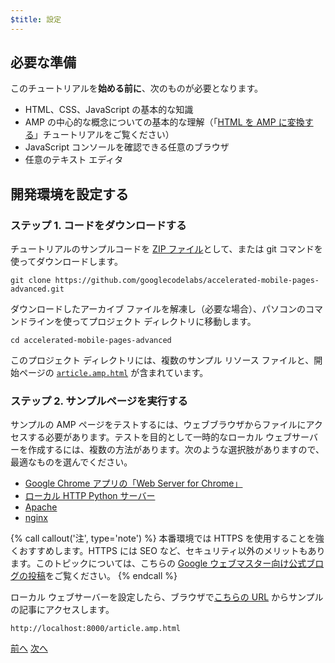 ```yaml
---
$title: 設定
---
```


## 必要な準備

このチュートリアルを**始める前に**、次のものが必要となります。

- HTML、CSS、JavaScript の基本的な知識
- AMP の中心的な概念についての基本的な理解（「[HTML を AMP に変換する](/ja/docs/fundamentals/converting.html)」チュートリアルをご覧ください）
- JavaScript コンソールを確認できる任意のブラウザ
- 任意のテキスト エディタ

## 開発環境を設定する

### ステップ 1. コードをダウンロードする

チュートリアルのサンプルコードを [ZIP ファイル](https://github.com/googlecodelabs/accelerated-mobile-pages-advanced/archive/master.zip)として、または git コマンドを使ってダウンロードします。

```shell
git clone https://github.com/googlecodelabs/accelerated-mobile-pages-advanced.git
```

ダウンロードしたアーカイブ ファイルを解凍し（必要な場合）、パソコンのコマンドラインを使ってプロジェクト ディレクトリに移動します。

```shell
cd accelerated-mobile-pages-advanced
```

このプロジェクト ディレクトリには、複数のサンプル リソース ファイルと、開始ページの [`article.amp.html`](https://github.com/googlecodelabs/accelerated-mobile-pages-advanced/blob/master/article.amp.html) が含まれています。

### ステップ 2. サンプルページを実行する

サンプルの AMP ページをテストするには、ウェブブラウザからファイルにアクセスする必要があります。テストを目的として一時的なローカル ウェブサーバーを作成するには、複数の方法があります。次のような選択肢がありますので、最適なものを選んでください。

- [Google Chrome アプリの「Web Server for Chrome」](https://chrome.google.com/webstore/detail/web-server-for-chrome/ofhbbkphhbklhfoeikjpcbhemlocgigb)
- [ローカル HTTP Python サーバー](https://developer.mozilla.org/en-US/docs/Learn/Common_questions/set_up_a_local_testing_server#Running_a_simple_local_HTTP_server)
- [Apache](https://httpd.apache.org/docs/2.4/getting-started.html)
- [nginx](http://nginx.org/)

{% call callout('注', type='note') %}
本番環境では HTTPS を使用することを強くおすすめします。HTTPS には SEO など、セキュリティ以外のメリットもあります。このトピックについては、こちらの [Google ウェブマスター向け公式ブログの投稿](https://webmasters.googleblog.com/2014/08/https-as-ranking-signal.html)をご覧ください。
{% endcall %}

ローカル ウェブサーバーを設定したら、ブラウザで[こちらの URL](http://localhost:8000/article.amp.html) からサンプルの記事にアクセスします。

```text
http://localhost:8000/article.amp.html
```

<div class="prev-next-buttons">
  <a class="button prev-button" href="/ja/docs/fundamentals/add_advanced.html"><span class="arrow-prev">前へ</span></a>
  <a class="button next-button" href="/ja/docs/fundamentals/add_advanced/review_code.html"><span class="arrow-next">次へ</span></a>
</div>
